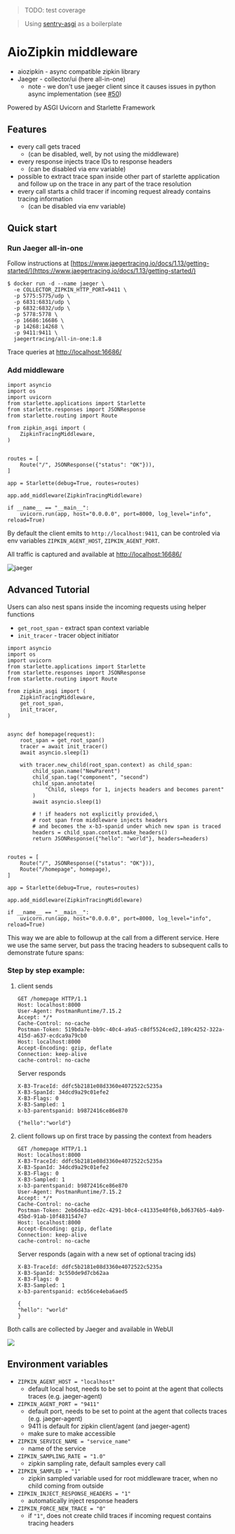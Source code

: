 > TODO: test coverage

> Using [sentry-asgi](https://github.com/encode/sentry-asgi) as a boilerplate

# AioZipkin middleware

- aiozipkin - async compatible zipkin library
- Jaeger - collector/ui (here all-in-one)
  - note - we don't use jaeger client since it causes issues in python async implementation (see [#50](https://github.com/jaegertracing/jaeger-client-python/issues/50))

Powered by ASGI Uvicorn and Starlette Framework

## Features
- every call gets traced 
    - (can be disabled, well, by not using the middleware)
- every response injects trace IDs to response headers 
    - (can be disabled via env variable)
- possible to extract trace span inside other part of starlette application and follow up on the trace in any part of the trace resolution
- every call starts a child tracer if incoming request already contains tracing information 
    - (can be disabled via env variable)

## Quick start

### Run Jaeger all-in-one

Follow instructions at [https://www.jaegertracing.io/docs/1.13/getting-started/](https://www.jaegertracing.io/docs/1.13/getting-started/)

```
$ docker run -d --name jaeger \
  -e COLLECTOR_ZIPKIN_HTTP_PORT=9411 \
  -p 5775:5775/udp \
  -p 6831:6831/udp \
  -p 6832:6832/udp \
  -p 5778:5778 \
  -p 16686:16686 \
  -p 14268:14268 \
  -p 9411:9411 \
  jaegertracing/all-in-one:1.8
```

Trace queries at [http://localhost:16686/](http://localhost:16686/)

### Add middleware

```
import asyncio
import os
import uvicorn
from starlette.applications import Starlette
from starlette.responses import JSONResponse
from starlette.routing import Route

from zipkin_asgi import (
    ZipkinTracingMiddleware,
)


routes = [
    Route("/", JSONResponse({"status": "OK"})),
]

app = Starlette(debug=True, routes=routes)

app.add_middleware(ZipkinTracingMiddleware)

if __name__ == "__main__":
    uvicorn.run(app, host="0.0.0.0", port=8000, log_level="info", reload=True)
```

By default the client emits to `http://localhost:9411`, can be controled via env variables `ZIPKIN_AGENT_HOST`, `ZIPKIN_AGENT_PORT`.

All traffic is captured and available at [http://localhost:16686/](http://localhost:16686/)

![jaeger](jaeger.PNG)

## Advanced Tutorial

Users can also nest spans inside the incoming requests using helper functions

- `get_root_span` - extract span context variable
- `init_tracer` - tracer object initiator

```
import asyncio
import os
import uvicorn
from starlette.applications import Starlette
from starlette.responses import JSONResponse
from starlette.routing import Route

from zipkin_asgi import (
    ZipkinTracingMiddleware,
    get_root_span,
    init_tracer,
)


async def homepage(request):
    root_span = get_root_span()
    tracer = await init_tracer()
    await asyncio.sleep(1)

    with tracer.new_child(root_span.context) as child_span:
        child_span.name("NewParent")
        child_span.tag("component", "second")
        child_span.annotate(
            "Child, sleeps for 1, injects headers and becomes parent"
        )
        await asyncio.sleep(1)

        # ! if headers not explicitly provided,\
        # root span from middleware injects headers
        # and becomes the x-b3-spanid under which new span is traced
        headers = child_span.context.make_headers()
        return JSONResponse({"hello": "world"}, headers=headers)


routes = [
    Route("/", JSONResponse({"status": "OK"})),
    Route("/homepage", homepage),
]

app = Starlette(debug=True, routes=routes)

app.add_middleware(ZipkinTracingMiddleware)

if __name__ == "__main__":
    uvicorn.run(app, host="0.0.0.0", port=8000, log_level="info", reload=True)
```

This way we are able to followup at the call from a different service. Here we use the same server, but pass the tracing headers to subsequent calls to demonstrate future spans:

### Step by step example:

1. client sends

   ```
   GET /homepage HTTP/1.1
   Host: localhost:8000
   User-Agent: PostmanRuntime/7.15.2
   Accept: */*
   Cache-Control: no-cache
   Postman-Token: 519bda7e-bb9c-40c4-a9a5-c8df5524ced2,189c4252-322a-415d-a637-ecdca9a79cb0
   Host: localhost:8000
   Accept-Encoding: gzip, deflate
   Connection: keep-alive
   cache-control: no-cache
   ```

   Server responds

   ```
   X-B3-TraceId: ddfc5b2181e08d3360e4072522c5235a
   X-B3-SpanId: 34dcd9a29c01efe2
   X-B3-Flags: 0
   X-B3-Sampled: 1
   x-b3-parentspanid: b9872416ce86e870

   {"hello":"world"}
   ```

2. client follows up on first trace by passing the context from headers

   ```
   GET /homepage HTTP/1.1
   Host: localhost:8000
   X-B3-TraceId: ddfc5b2181e08d3360e4072522c5235a
   X-B3-SpanId: 34dcd9a29c01efe2
   X-B3-Flags: 0
   X-B3-Sampled: 1
   x-b3-parentspanid: b9872416ce86e870
   User-Agent: PostmanRuntime/7.15.2
   Accept: */*
   Cache-Control: no-cache
   Postman-Token: 2eb6d43a-ed2c-4291-b0c4-c41335e40f6b,bd6376b5-4ab9-45bd-91ab-10f4831547e7
   Host: localhost:8000
   Accept-Encoding: gzip, deflate
   Connection: keep-alive
   cache-control: no-cache
   ```

   Server responds (again with a new set of optional tracing ids)

   ```
   X-B3-TraceId: ddfc5b2181e08d3360e4072522c5235a
   X-B3-SpanId: 3c550de9d7cb62aa
   X-B3-Flags: 0
   X-B3-Sampled: 1
   x-b3-parentspanid: ecb56ce4eba6aed5

   {
   "hello": "world"
   }
   ```

Both calls are collected by Jaeger and available in WebUI

![](step_by_step.PNG)

## Environment variables

- `ZIPKIN_AGENT_HOST = "localhost"`
  - default local host, needs to be set to point at the agent that collects traces (e.g. jaeger-agent)
- `ZIPKIN_AGENT_PORT = "9411"`
  - default port, needs to be set to point at the agent that collects traces (e.g. jaeger-agent)
  - 9411 is default for zipkin client/agent (and jaeger-agent)
  - make sure to make accessible
- `ZIPKIN_SERVICE_NAME = "service_name"`
  - name of the service
- `ZIPKIN_SAMPLING_RATE = "1.0"`
  - zipkin sampling rate, default samples every call
- `ZIPKIN_SAMPLED = "1"`
  - zipkin sampled variable used for root middleware tracer, when no child coming from outside
- `ZIPKIN_INJECT_RESPONSE_HEADERS = "1"`
    - automatically inject response headers 
- `ZIPKIN_FORCE_NEW_TRACE = "0"`
    - if `"1"`, does not create child traces if incoming request contains tracing headers
